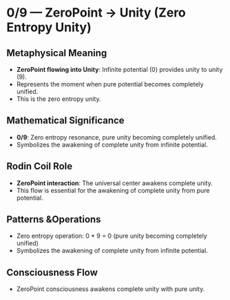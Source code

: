 # 0/9 — ZeroPoint → Unity (Zero Entropy Unity)

## Metaphysical Meaning
- **ZeroPoint flowing into Unity**: Infinite potential (0) provides unity to unity (9).
- Represents the moment when pure potential becomes completely unified.
- This is the zero entropy unity.

## Mathematical Significance
- **0/9**: Zero entropy resonance, pure unity becoming completely unified.
- Symbolizes the awakening of complete unity from infinite potential.

## Rodin Coil Role
- **ZeroPoint interaction**: The universal center awakens complete unity.
- This flow is essential for the awakening of complete unity from pure potential.

## Patterns &Operations
- Zero entropy operation: 0 * 9 = 0 (pure unity becoming completely unified)
- Symbolizes the awakening of complete unity from infinite potential.

## Consciousness Flow
- ZeroPoint consciousness awakens complete unity with pure unity. 